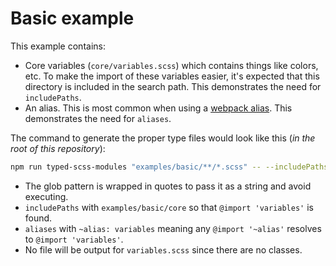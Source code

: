 # Basic example

This example contains:

- Core variables (`core/variables.scss`) which contains things like colors, etc. To make the import of these variables easier, it's expected that this directory is included in the search path. This demonstrates the need for `includePaths`.
- An alias. This is most common when using a [webpack alias](https://webpack.js.org/configuration/resolve/#resolve-alias). This demonstrates the need for `aliases`.

The command to generate the proper type files would look like this (_in the root of this repository_):

```bash
npm run typed-scss-modules "examples/basic/**/*.scss" -- --includePaths examples/basic/core --aliases.~alias variables --banner '// example banner'
```

- The glob pattern is wrapped in quotes to pass it as a string and avoid executing.
- `includePaths` with `examples/basic/core` so that `@import 'variables'` is found.
- `aliases` with `~alias: variables` meaning any `@import '~alias'` resolves to `@import 'variables'`.
- No file will be output for `variables.scss` since there are no classes.
